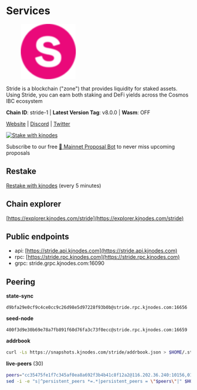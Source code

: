# Services

<figure><img src="https://raw.githubusercontent.com/kj89/cosmos-images/main/logos/stride.png" width="150" alt=""><figcaption></figcaption></figure>

Stride is a blockchain ("zone") that provides liquidity for staked assets.  Using Stride, you can earn both staking and DeFi yields across the Cosmos IBC ecosystem

**Chain ID**: stride-1 | **Latest Version Tag**: v8.0.0 | **Wasm**: OFF

[Website](https://stride.zone) | [Discord](https://discord.gg/mzQZ8dAE7u) | [Twitter](https://twitter.com/stride_zone)

[![Stake with kjnodes](https://i.ibb.co/cr44Q8j/button-stake-with-kjnodes.png)](https://restake.app/stride/stridevaloper1j8gkhtllnp252l6g6zwzea30e7pvzqttr9768n)

Subscribe to our free [🤖 Mainnet Proposal Bot](https://t.me/kjnodes_proposal_bot) to never miss upcoming proposals

## Restake

[Restake with kjnodes](https://restake.app/stride/stridevaloper1j8gkhtllnp252l6g6zwzea30e7pvzqttr9768n) (every 5 minutes)
## Chain explorer
[https://explorer.kjnodes.com/stride](https://explorer.kjnodes.com/stride)

## Public endpoints

* api: [https://stride.api.kjnodes.com](https://stride.api.kjnodes.com)
* rpc: [https://stride.rpc.kjnodes.com](https://stride.rpc.kjnodes.com)
* grpc: stride.grpc.kjnodes.com:16090

## Peering

**state-sync**

```text
d9bfa29e0cf9c4ce0cc9c26d98e5d97228f93b0b@stride.rpc.kjnodes.com:16656
```

**seed-node**

```text
400f3d9e30b69e78a7fb891f60d76fa3c73f0ecc@stride.rpc.kjnodes.com:16659
```

**addrbook**
```bash
curl -Ls https://snapshots.kjnodes.com/stride/addrbook.json > $HOME/.stride/config/addrbook.json
```

**live-peers** (30)
```bash
peers="cc35475fe1f7c345af0ea8a692f3b4b41c8f12a2@116.202.36.240:10156,0198f6d3ebe7bed4d176558a2ce8d341531f3e7b@74.80.183.130:26653,3023b940ec9a39661c95877cec99e17416dc2a17@51.89.6.150:21656,05eec003db41d7ff47a317ef59f83e31bdca23c3@78.107.234.44:26656,44e797771bff124693e63a8ec331d42873cf2ae2@95.217.202.49:35656,d36ac7580cc8907a00b0add8c3b047caea6df4ed@107.155.67.202:26636,9731c3365c772b3bc4580de5708a33f22c6174ec@208.102.87.76:26656,fb24bc1de8c563e822897fba89bf150c602f3123@198.244.178.213:26656,2254e6968e5c7ebc98ef5b79b388502fa44e10e1@5.161.134.44:26656,6856de6f0c70a850db2b58deb43d568fced4a524@165.227.208.6:26656,ebc272824924ea1a27ea3183dd0b9ba713494f83@185.16.39.158:26886,cd680cc992983e5c8244b5529034a2e362e7a6d3@93.159.134.157:26656,e1b058e5cfa2b836ddaa496b10911da62dcf182e@138.201.8.248:26656,9854daeb5414cc415baaedc4cef000faf5e24f85@45.143.196.110:12256,89757803f40da51678451735445ad40d5b15e059@169.155.168.67:26656,df851b1226bd4c35e1dcba58b90e99821dcfb8a7@174.83.6.129:26656,3fef899adcdeded56f6c69fe55c5da1624303367@163.172.101.208:4656,1483ddbd1ba369c01d5496877314ed1b09bd9cc3@65.21.189.221:12256,471518432477e31ea348af246c0b54095d41352c@78.47.210.211:26656,5383a21cf2d5e513aea2c3e430133f31aa2e5d00@138.201.32.103:26656,ea6a7b2f366bc343f0670f1673fd86001dd08eb0@65.108.122.246:26636,d95477fd745d8a5e4b3d9052149d28a5dc447a88@35.206.158.54:26656,325d4b902381828b046a32fff3899078c775dda1@34.66.206.221:26656,233e06cfa51d53e186afe032e848f5c9f5cd4a01@83.171.248.3:26656,8e4e1f1e087c76c71c64e477e95495833da82aa2@135.181.173.139:26656,20f56a68a04eedc764b7e1b87b7032a50b9d4fe9@51.81.155.97:10456,8ade90b45b991088c92e8583e8bc93589d6cd81e@84.244.95.247:26656,df43d9a9490495aa528431077b526eabeec46b52@95.217.197.100:26653,3505b1ece40f94cab8f80cfe31f5106c028ccd05@185.193.17.40:12256,d9bfa29e0cf9c4ce0cc9c26d98e5d97228f93b0b@65.109.88.38:16656"
sed -i -e "s|^persistent_peers *=.*|persistent_peers = \"$peers\"|" $HOME/.stride/config/config.toml
```
